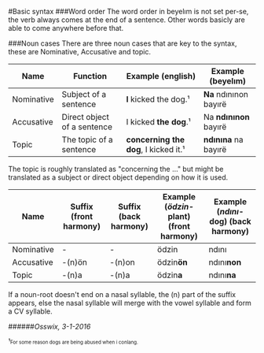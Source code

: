 #Basic syntax
###Word order
The word order in beyelım is not set per-se, the verb always comes at the end of a sentence. 
Other words basicly are able to come anywhere before that.

###Noun cases
There are three noun cases that are key to the syntax, these are Nominative, Accusative and topic.

Name       | Function                     | Example (english)               | Example (beyelım)
-----------|------------------------------|---------------------------------|------------------
Nominative | Subject of a sentence        | **I** kicked the dog.¹          | **Na** ndınınon bayırë
Accusative | Direct object of a sentence  | I kicked **the dog**.¹          | Na **ndınınon** bayırë
Topic      | The topic of a sentence      | **concerning the dog**, I kicked it.¹| **ndınına** na  bayırë

The topic is roughly translated as "concerning the ..." but might be translated as a subject or direct object depending on how it is used.

Name       | Suffix (front harmony) | Suffix (back harmony) | Example (*ödzin-* plant) (front harmony) | Example (*ndını-* dog) (back harmony)
-----------|------------------------|-----------------------|------------------------------------------|-----------------------------------
Nominative | -                      | -                     | ödzin                                    | ndını
Accusative | -(n)ön                 | -(n)on                | ödzin**ön**                              | ndını**non**
Topic      | -(n)a                  | -(n)a                 | ödzin**a**                               | ndını**na**

If a noun-root doesn't end on a nasal syllable, the (n) part of the suffix appears, else the nasal syllable will merge with the vowel syllable and form a CV syllable.

######*Osswix, 3-1-2016* 

¹<sub><sup>For some reason dogs are being abused when i conlang.</sup></sub>
